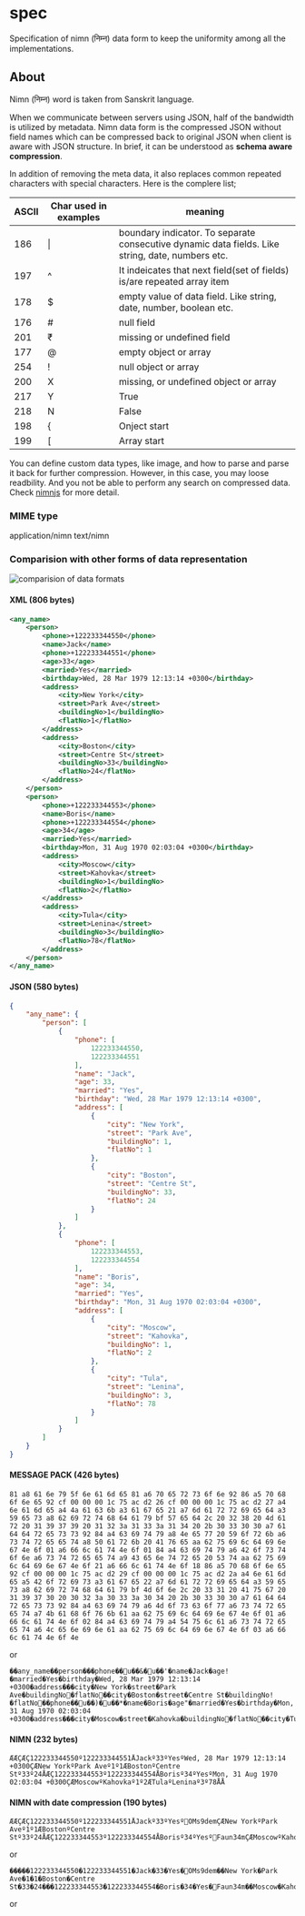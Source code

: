 # spec
Specification of nimn (निम्न) data form to keep the uniformity among all the implementations.

## About
Nimn (निम्न) word is taken from Sanskrit language.

When we communicate between servers using JSON, half of the bandwidth is utilized by metadata. Nimn data form is the compressed JSON without field names which can be compressed back to original JSON when client is aware with JSON structure. In brief, it can be understood as **schema aware compression**.

In addition of removing the meta data, it also replaces common repeated characters with special characters. Here is the complere list;


| ASCII  | Char used in examples  | meaning  |
|----|----|----|
| 186 |  \| | boundary indicator. To separate consecutive dynamic data fields. Like string, date, numbers etc. |
| 197 |  ^ | It indeicates that next field(set of fields) is/are repeated array item|
| 178 |  $ | empty value of data field. Like string, date, number, boolean etc.|
| 176 |  # | null field|
| 201 |  ₹ | missing or undefined field|
| 177 |  @ | empty object or array|
| 254 |  ! | null object or array|
| 200 |  X | missing, or undefined object or array|
| 217 |  Y | True|
| 218 |  N | False|
| 198 |  { | Onject start|
| 199 |  \[ | Array start|

You can define custom data types, like image, and how to parse and parse it back for further compression. However, in this case, you may loose readbility. And you not be able to perform any search on compressed data. Check [nimnjs](https://github.com/nimndata/nimnjs-node) for more detail.

### MIME type

application/nimn
text/nimn

### Comparision with other forms of data representation

![comparision of data formats](dataformats.png)

#### XML (806 bytes)
```xml
<any_name>
    <person>
        <phone>+122233344550</phone>
        <name>Jack</name>
        <phone>+122233344551</phone>
        <age>33</age>
        <married>Yes</married>
        <birthday>Wed, 28 Mar 1979 12:13:14 +0300</birthday>
        <address>
            <city>New York</city>
            <street>Park Ave</street>
            <buildingNo>1</buildingNo>
            <flatNo>1</flatNo>
        </address>
        <address>
            <city>Boston</city>
            <street>Centre St</street>
            <buildingNo>33</buildingNo>
            <flatNo>24</flatNo>
        </address>
    </person>
    <person>
        <phone>+122233344553</phone>
        <name>Boris</name>
        <phone>+122233344554</phone>
        <age>34</age>
        <married>Yes</married>
        <birthday>Mon, 31 Aug 1970 02:03:04 +0300</birthday>
        <address>
            <city>Moscow</city>
            <street>Kahovka</street>
            <buildingNo>1</buildingNo>
            <flatNo>2</flatNo>
        </address>
        <address>
            <city>Tula</city>
            <street>Lenina</street>
            <buildingNo>3</buildingNo>
            <flatNo>78</flatNo>
        </address>
    </person>
</any_name>
```

#### JSON (580 bytes)
```json
{
    "any_name": {
        "person": [
            {
                "phone": [
                    122233344550,
                    122233344551
                ],
                "name": "Jack",
                "age": 33,
                "married": "Yes",
                "birthday": "Wed, 28 Mar 1979 12:13:14 +0300",
                "address": [
                    {
                        "city": "New York",
                        "street": "Park Ave",
                        "buildingNo": 1,
                        "flatNo": 1
                    },
                    {
                        "city": "Boston",
                        "street": "Centre St",
                        "buildingNo": 33,
                        "flatNo": 24
                    }
                ]
            },
            {
                "phone": [
                    122233344553,
                    122233344554
                ],
                "name": "Boris",
                "age": 34,
                "married": "Yes",
                "birthday": "Mon, 31 Aug 1970 02:03:04 +0300",
                "address": [
                    {
                        "city": "Moscow",
                        "street": "Kahovka",
                        "buildingNo": 1,
                        "flatNo": 2
                    },
                    {
                        "city": "Tula",
                        "street": "Lenina",
                        "buildingNo": 3,
                        "flatNo": 78
                    }
                ]
            }
        ]
    }
}
```

#### MESSAGE PACK (426 bytes)
```
81 a8 61 6e 79 5f 6e 61 6d 65 81 a6 70 65 72 73 6f 6e 92 86 a5 70 68 6f 6e 65 92 cf 00 00 00 1c 75 ac d2 26 cf 00 00 00 1c 75 ac d2 27 a4 6e 61 6d 65 a4 4a 61 63 6b a3 61 67 65 21 a7 6d 61 72 72 69 65 64 a3 59 65 73 a8 62 69 72 74 68 64 61 79 bf 57 65 64 2c 20 32 38 20 4d 61 72 20 31 39 37 39 20 31 32 3a 31 33 3a 31 34 20 2b 30 33 30 30 a7 61 64 64 72 65 73 73 92 84 a4 63 69 74 79 a8 4e 65 77 20 59 6f 72 6b a6 73 74 72 65 65 74 a8 50 61 72 6b 20 41 76 65 aa 62 75 69 6c 64 69 6e 67 4e 6f 01 a6 66 6c 61 74 4e 6f 01 84 a4 63 69 74 79 a6 42 6f 73 74 6f 6e a6 73 74 72 65 65 74 a9 43 65 6e 74 72 65 20 53 74 aa 62 75 69 6c 64 69 6e 67 4e 6f 21 a6 66 6c 61 74 4e 6f 18 86 a5 70 68 6f 6e 65 92 cf 00 00 00 1c 75 ac d2 29 cf 00 00 00 1c 75 ac d2 2a a4 6e 61 6d 65 a5 42 6f 72 69 73 a3 61 67 65 22 a7 6d 61 72 72 69 65 64 a3 59 65 73 a8 62 69 72 74 68 64 61 79 bf 4d 6f 6e 2c 20 33 31 20 41 75 67 20 31 39 37 30 20 30 32 3a 30 33 3a 30 34 20 2b 30 33 30 30 a7 61 64 64 72 65 73 73 92 84 a4 63 69 74 79 a6 4d 6f 73 63 6f 77 a6 73 74 72 65 65 74 a7 4b 61 68 6f 76 6b 61 aa 62 75 69 6c 64 69 6e 67 4e 6f 01 a6 66 6c 61 74 4e 6f 02 84 a4 63 69 74 79 a4 54 75 6c 61 a6 73 74 72 65 65 74 a6 4c 65 6e 69 6e 61 aa 62 75 69 6c 64 69 6e 67 4e 6f 03 a6 66 6c 61 74 4e 6f 4e
```
or
```
��any_name��person���phone��u��&�u��'�name�Jack�age!�married�Yes�birthday�Wed, 28 Mar 1979 12:13:14 +0300�address���city�New York�street�Park Ave�buildingNo�flatNo��city�Boston�street�Centre St�buildingNo!�flatNo��phone��u��)�u��*�name�Boris�age"�married�Yes�birthday�Mon, 31 Aug 1970 02:03:04 +0300�address���city�Moscow�street�Kahovka�buildingNo�flatNo��city�Tula�street�Lenina�buildingNo�flatNoN
```
#### NIMN (232 bytes)
```
ÆÆÇÆÇ122233344550º122233344551ÅJackº33ºYesºWed, 28 Mar 1979 12:13:14 +0300ÇÆNew YorkºPark Aveº1º1ÆBostonºCentre Stº33º24ÅÆÇ122233344553º122233344554ÅBorisº34ºYesºMon, 31 Aug 1970 02:03:04 +0300ÇÆMoscowºKahovkaº1º2ÆTulaºLeninaº3º78ÅÅ
```
#### NIMN with date compression (190 bytes)
```
ÆÆÇÆÇ122233344550º122233344551ÅJackº33ºYesºOMs9demÇÆNew YorkºPark Aveº1º1ÆBostonºCentre Stº33º24ÅÆÇ122233344553º122233344554ÅBorisº34ºYesºFaun34mÇÆMoscowºKahovkaº1º2ÆTulaºLeninaº3º78ÅÅ
```
or
```
�����122233344550�122233344551�Jack�33�Yes�OMs9dem��New York�Park Ave�1�1�Boston�Centre St�33�24���122233344553�122233344554�Boris�34�Yes�Faun34m��Moscow�Kahovka�1�2�Tula�Lenina�3�78��
```
or


